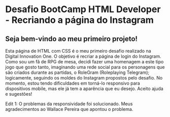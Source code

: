 # Desafio BootCamp HTML Developer - Recriando a página do Instagram
## Seja bem-vindo ao meu primeiro projeto!

Esta página de HTML com CSS é o meu primeiro desafio realizado na Digital Innovation One. O objetivo é recriar a página de login do Instagram. Como sou um fã de RPG de mesa, decidi fazer uma homenagem a este tipo jogo que gosto tanto, imaginando uma rede social para os personagens que são criados durante as partidas, o RoleGram (Roleplaying Telegram); logicamente, seguindo os moldes do Instagram propostos pelo desafio. No momento, estou tendo dificuldades em torná-lo responsivo para dispositivos mobile, mas ele já tem a aparência que eu desejo. Aceito ajuda e sugestões!

Edit 1: O problemas da responsividade foi solucionado. Meus agradecimentos ao Wallace Pereira que apontou o problema.